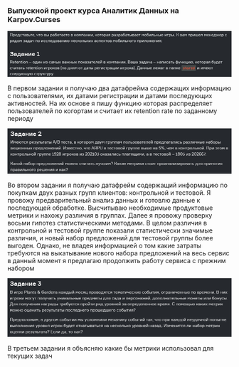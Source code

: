 ### Выпускной проект курса Аналитик Данных на Karpov.Curses

<img src="images/task1.jpg" alt="pic1">

В первом задании я получаю два датафрейма содержащих информацию с пользователями, их датами регистрации и датами последующих активностей. На их основе я пишу функцию которая распределяет пользователей по когортам и считает их retention rate по заданному периоду

<img src="images/task2.jpg" alt="pic1">

Во втором задании я получаю датафрейм содержащий информацию по покупкам двух разных групп клиентов: контрольной и тестовой. Я провожу предварительный анализ данных и готовлю данные к последующей обработке. Высчитываю необходимые продуктовые метрики и нахожу различия в группах. Далее я провожу проверку восьми гипотез статистическими методами. В целом различия в контрольной и тестовой группе показали статистически значимые различия, и новый набор предложений для тестовой группы более выгоден. Однако, не владея информацией о том какие затраты требуются на выкатывание нового набора предложений на весь сервис в данный момент я предлагаю продолжить работу сервиса с прежним набором

<img src="images/task3.jpg" alt="pic1">

В третьем задании я объясняю какие бы метрики использовал для текущих задач
